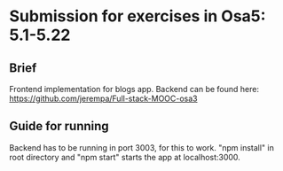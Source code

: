 # Submission for exercises in Osa5: 5.1-5.22

## Brief

Frontend implementation for blogs app. Backend can be found here: https://github.com/jerempa/Full-stack-MOOC-osa3

## Guide for running

Backend has to be running in port 3003, for this to work. "npm install" in root directory and "npm start" starts the app at localhost:3000.
